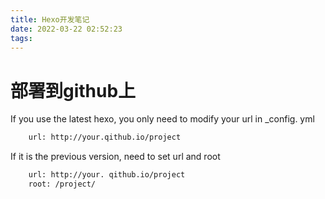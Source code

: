 ```yaml
---
title: Hexo开发笔记
date: 2022-03-22 02:52:23
tags:
---
```


# 部署到github上
If you use the latest hexo, you only need to modify your url in
  _config. yml
```bash
    url: http://your.qithub.io/project
```
If it is the previous version, need to set url and root
```bash
    url: http://your. qithub.io/project
    root: /project/
```
